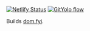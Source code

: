 [![Netlify Status](https://api.netlify.com/api/v1/badges/8f857d1f-c68f-424f-a4d2-b473fc4ccddb/deploy-status)](https://app.netlify.com/sites/domfyi/deploys) [![GitYolo flow](https://img.shields.io/badge/Flow-GitYolo-ff69b4)](https://dom.fyi/2019.240)

Builds [dom.fyi](https://domfyi.netlify.com).
